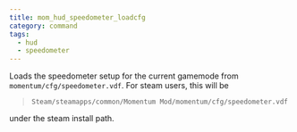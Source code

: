 ```yaml
---
title: mom_hud_speedometer_loadcfg
category: command
tags:
  - hud
  - speedometer
---
```


Loads the speedometer setup for the current gamemode from `momentum/cfg/speedometer.vdf`.
For steam users, this will be 

> `Steam/steamapps/common/Momentum Mod/momentum/cfg/speedometer.vdf` 

under the steam install path.
